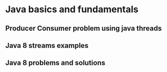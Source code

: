 # Java basics and fundamentals
## Producer Consumer problem using java threads
## Java 8 streams examples
## Java 8 problems and solutions
